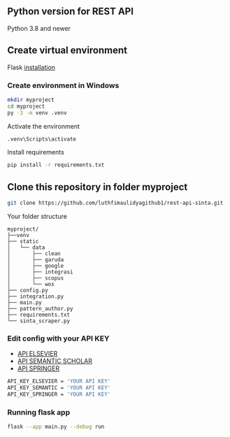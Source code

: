 ## Python version for REST API

Python 3.8 and newer

## Create virtual environment

Flask [installation](https://flask.palletsprojects.com/en/3.0.x/installation/)

### Create environment in Windows

```sh
mkdir myproject
cd myproject
py -3 -m venv .venv
```

Activate the environment

```sh
.venv\Scripts\activate
```

Install requirements

```sh
pip install -r requirements.txt
```

## Clone this repository in folder myproject

```sh
git clone https://github.com/luthfimaulidyagithub1/rest-api-sinta.git
```

Your folder structure

```
myproject/
├──venv
├── static
│   └── data
│       ├── clean
│       ├── garuda
│       ├── google
│       ├── integrasi
│       ├── scopus
│       └── wos
├── config.py
├── integration.py
├── main.py
├── pattern_author.py
├── requirements.txt
└── sinta_scraper.py
```

### Edit config with your API KEY

- [API ELSEVIER](https://dev.elsevier.com/)
- [API SEMANTIC SCHOLAR](https://www.semanticscholar.org/product/api#api-key-form)
- [API SPRINGER](https://dev.springernature.com/)

```sh
API_KEY_ELSEVIER = 'YOUR API KEY'
API_KEY_SEMANTIC = 'YOUR API KEY'
API_KEY_SPRINGER = 'YOUR API KEY'
```

### Running flask app

```sh
flask --app main.py --debug run
```
